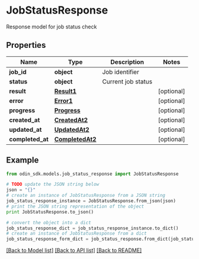 # JobStatusResponse

Response model for job status check

## Properties

Name | Type | Description | Notes
------------ | ------------- | ------------- | -------------
**job_id** | **object** | Job identifier | 
**status** | **object** | Current job status | 
**result** | [**Result1**](Result1.md) |  | [optional] 
**error** | [**Error1**](Error1.md) |  | [optional] 
**progress** | [**Progress**](Progress.md) |  | [optional] 
**created_at** | [**CreatedAt2**](CreatedAt2.md) |  | [optional] 
**updated_at** | [**UpdatedAt2**](UpdatedAt2.md) |  | [optional] 
**completed_at** | [**CompletedAt2**](CompletedAt2.md) |  | [optional] 

## Example

```python
from odin_sdk.models.job_status_response import JobStatusResponse

# TODO update the JSON string below
json = "{}"
# create an instance of JobStatusResponse from a JSON string
job_status_response_instance = JobStatusResponse.from_json(json)
# print the JSON string representation of the object
print JobStatusResponse.to_json()

# convert the object into a dict
job_status_response_dict = job_status_response_instance.to_dict()
# create an instance of JobStatusResponse from a dict
job_status_response_form_dict = job_status_response.from_dict(job_status_response_dict)
```
[[Back to Model list]](../README.md#documentation-for-models) [[Back to API list]](../README.md#documentation-for-api-endpoints) [[Back to README]](../README.md)


